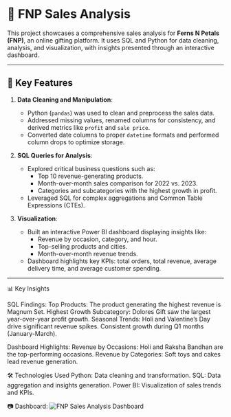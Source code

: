 # 🌸 FNP Sales Analysis

This project showcases a comprehensive sales analysis for **Ferns N Petals (FNP)**, an online gifting platform. It uses SQL and Python for data cleaning, analysis, and visualization, with insights presented through an interactive dashboard.

---

## 🎯 **Key Features**
1. **Data Cleaning and Manipulation**:
   - Python (`pandas`) was used to clean and preprocess the sales data.
   - Addressed missing values, renamed columns for consistency, and derived metrics like `profit` and `sale price`.
   - Converted date columns to proper `datetime` formats and performed column drops to optimize storage.

2. **SQL Queries for Analysis**:
   - Explored critical business questions such as:
     - Top 10 revenue-generating products.
     - Month-over-month sales comparison for 2022 vs. 2023.
     - Categories and subcategories with the highest growth in profit.
   - Leveraged SQL for complex aggregations and Common Table Expressions (CTEs).

3. **Visualization**:
   - Built an interactive Power BI dashboard displaying insights like:
     - Revenue by occasion, category, and hour.
     - Top-selling products and cities.
     - Month-over-month revenue trends.
   - Dashboard highlights key KPIs: total orders, total revenue, average delivery time, and average customer spending.

---

📊 Key Insights

SQL Findings:
Top Products: The product generating the highest revenue is Magnum Set.
Highest Growth Subcategory: Dolores Gift saw the largest year-over-year profit growth.
Seasonal Trends:
Holi and Valentine’s Day drive significant revenue spikes.
Consistent growth during Q1 months (January-March).

Dashboard Highlights:
Revenue by Occasions: Holi and Raksha Bandhan are the top-performing occasions.
Revenue by Categories: Soft toys and cakes lead revenue generation.


🛠️ Technologies Used
Python: Data cleaning and transformation.
SQL: Data aggregation and insights generation.
Power BI: Visualization of sales trends and KPIs.


📷  Dashboard:
![FNP Sales Analysis Dashboard](https://github.com/user-attachments/assets/0c6fd179-c2f2-467a-b76e-e694fbf822dc)


